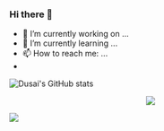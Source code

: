 ### Hi there 👋

- 🔭 I’m currently working on ...
- 🌱 I’m currently learning ...
- 📫 How to reach me: ...
- 


![Dusai's GitHub stats](https://github-readme-stats.vercel.app/api?username=kylinhx)
<!--START_SECTION:waka-->
<!--END_SECTION:waka-->
<div align="center"> <img src="https://github-readme-stats.vercel.app/api/top-langs/?username=kylinhx" /> </div>

![](https://raw.githubusercontent.com/kylinhx/kylinhx/main/assets/github-contribution-grid-snake.svg)
